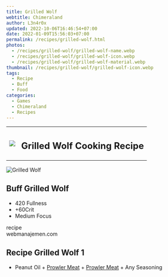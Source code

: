 ```yaml
---
title: Grilled Wolf
webtitle: Chimeraland
author: L3n4r0x
updated: 2022-10-06T16:46:54+07:00
date: 2022-01-09T15:56:03+07:00
permalink: /recipes/grilled-wolf.html
photos:
  - /recipes/grilled-wolf/grilled-wolf-name.webp
  - /recipes/grilled-wolf/grilled-wolf-icon.webp
  - /recipes/grilled-wolf/grilled-wolf-material.webp
thumbnail: /recipes/grilled-wolf/grilled-wolf-icon.webp
tags:
  - Recipe
  - Buff
  - Food
categories:
  - Games
  - Chimeraland
  - Recipes
---
```


<section id="bootstrap-wrapper"><link rel="stylesheet" href="https://cdn.statically.io/gh/dimaslanjaka/Web-Manajemen/40ac3225/css/bootstrap-4.5-wrapper.css"/><div class="row mb-2"><div class="col-md-12 mb-2"><table class="table" id="post-info"><tbody><tr><td><img class="d-inline-block me-2" src="/chimeraland/recipes/grilled-wolf/grilled-wolf-icon.webp" width="auto" height="auto"/></td><td><h1 class="fs-5">Grilled Wolf Cooking Recipe</h1></td></tr></tbody></table></div></div><div class="card mb-2"><div class="row g-0"><div class="col-sm-4 position-relative mb-2"><img src="/chimeraland/recipes/grilled-wolf/grilled-wolf-material.webp" class="card-img fit-cover w-100 h-100" alt="Grilled Wolf" data-fancybox="true"/></div><div class="col-sm-8 mb-2"><div class="card-body"><h2 class="card-title fs-5">Buff Grilled Wolf</h2><div class="card-text"><ul><li>420 Fullness</li><li>+60Crit</li><li>Medium Focus</li></ul></div><span class="badge rounded-pill bg-dark">recipe</span></div><div class="card-footer text-end text-muted">webmanajemen.com</div></div></div></div><div class="row mb-2"><div class="col-12 col-lg-6 recipe-item mb-2"><div class="card"><div class="card-body"><h2 class="card-title fs-5">Recipe Grilled Wolf 1</h2><div class="card-text"><ul><li>Peanut Oil<span> + </span><a class="text-decoration-none" href="/chimeraland/materials/prowler-meat.html">Prowler Meat</a><span> + </span><a class="text-decoration-none" href="/chimeraland/materials/prowler-meat.html">Prowler Meat</a><span> + </span>Any Seasoning</li></ul></div></div></div></div></div></section>